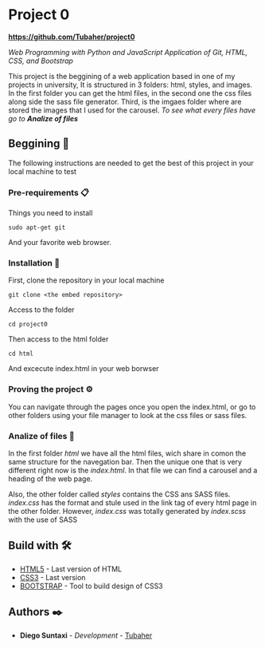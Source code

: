 <!-- Universidad Yachay Tech
Diego Hernán Suntaxi Domínguez
Curso de Web Programming
Prof. Rigoberto Fonseca  -->

# Project 0

**https://github.com/Tubaher/project0**

_Web Programming with Python and JavaScript_
_Application of Git, HTML, CSS, and Bootstrap_

This project is the beggining of a web application based in one of my projects in university, It is structured
in 3 folders: html, styles, and images. In the first folder you can get the html files, in the second one
the css files along side the sass file generator. Third, is the imgaes folder where are stored the images
that I used for the carousel. _To see what every files have go to  **Analize of files**_

## Beggining 🚀

The following instructions are needed to get the best of this project in your local machine to test

<!-- Go to **Deployment** to know how to get ready the project -->


### Pre-requirements 📋

Things you need to install


```
sudo apt-get git
```
And your favorite web browser.

### Installation 🔧

First, clone the repository in your local machine

```
git clone <the embed repository>
```

Access to the folder

```
cd project0
```

Then access to the html folder

```
cd html
```

And excecute index.html in your web borwser


### Proving the project ⚙️

You can navigate through the pages once you open the index.html, or go to other folders using your file manager to look at the css files or sass files.

### Analize of files 🔩

In the first folder _html_ we have all the html files, wich share in comon the same structure for the navegation bar. Then
the unique one that is very different right now is the _index.html_. In that file we can find a carousel and a heading of the 
web page.

Also, the other folder called _styles_ contains the CSS ans SASS files. _index.css_ has the format and stule used in the link tag of
every html page in the other folder. However, _index.css_ was totally generated by _index.scss_ with the use of SASS


## Build with 🛠️

* [HTML5](https://developer.mozilla.org/es/docs/HTML/HTML5) - Last version of HTML
* [CSS3](https://developer.mozilla.org/es/docs/Archive/CSS3) - Last version
* [BOOTSTRAP](https://getbootstrap.com/) - Tool to build design of CSS3

<!-- ## Contribuyendo 🖇️

Por favor lee el [CONTRIBUTING.md](https://gist.github.com/villanuevand/xxxxxx) para detalles de nuestro código de conducta, y el proceso para enviarnos pull requests.

## Wiki 📖

Puedes encontrar mucho más de cómo utilizar este proyecto en nuestra [Wiki](https://github.com/tu/proyecto/wiki)
 -->
<!-- ## Versionado 📌

Usamos [SemVer](http://semver.org/) para el versionado. Para todas las versiones disponibles, mira los [tags en este repositorio](https://github.com/tu/proyecto/tags). -->

## Authors ✒️

* **Diego Suntaxi** - *Development* - [Tubaher](https://github.com/Tubaher)

<!-- También puedes mirar la lista de todos los [contribuyentes](https://github.com/your/project/contributors) quíenes han participado en este proyecto.  -->

<!-- ## Licencia 📄

Este proyecto está bajo la Licencia (Tu Licencia) - mira el archivo [LICENSE.md](LICENSE.md) para detalles -->

<!-- ## Expresiones de Gratitud 🎁

* Comenta a otros sobre este proyecto 📢
* Invita una cerveza 🍺 a alguien del equipo. 
* Da las gracias públicamente 🤓.
* etc.
 -->
